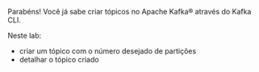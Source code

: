 Parabéns! Você já sabe criar tópicos no Apache Kafka® através do Kafka CLI.

Neste lab:

- criar um tópico com o número desejado de partições
- detalhar o tópico criado
